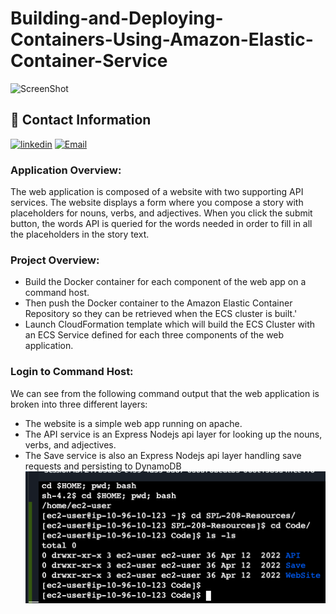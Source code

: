 # Building-and-Deploying-Containers-Using-Amazon-Elastic-Container-Service
![ScreenShot](https://us-west-2-aws-training.s3.us-west-2.amazonaws.com/courses/spl-208/v1.1.12.prod-e62f6731/instructions/en_us/images/SPL-208_high-level-arch.png)
## 🔗 Contact Information
[![linkedin](https://img.shields.io/badge/linkedin-0A66C2?style=for-the-badge&logo=linkedin&logoColor=white)](https://www.linkedin.com/in/alexnavarro2/)
[![Email](https://img.shields.io/badge/Gmail-D14836?style=for-the-badge&logo=gmail&logoColor=white)](https://mail.google.com/mail/u/0/#inbox?compose=GTvVlcSBpRjxKKJtxTLNxwpsKvpfbRSRnRLcTQRMZLcKCNfrJjXfcNNKPmstkbHJpzHGNZnHvhCph)

### Application Overview:
The web application is composed of a website with two supporting API services. The website displays a form where you compose a story with placeholders for nouns, verbs, and adjectives. When you click the submit button, the words API is queried for the words needed in order to fill in all the placeholders in the story text.

### Project Overview:
* Build the Docker container for each component of the web app on a command host.
* Then push the Docker container to the Amazon Elastic Container Repository so they can be retrieved when the ECS cluster is built.'
* Launch CloudFormation template which will build the ECS Cluster with an ECS Service defined for each three components of the web application.

### Login to Command Host:
We can see from the following command output that the web application is broken into three different layers:
* The website is a simple web app running on apache.
* The API service is an Express Nodejs api layer for looking up the nouns, verbs, and adjectives.
* The Save service is also an Express Nodejs api layer handling save requests and persisting to DynamoDB 
![ScreenShot](https://github.com/NavarroAlexKU/Building-and-Deploying-Containers-Using-Amazon-Elastic-Container-Service/blob/main/Screenshot%202023-02-21%20at%202.18.35%20PM.png)